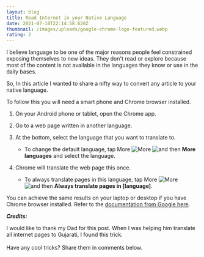 ```yaml
---
layout: blog
title: Read Internet in your Native Language
date: 2021-07-10T22:14:58.620Z
thumbnail: /images/uploads/google-chrome-logo-featured.webp
rating: 2
---
```

I believe language to be one of the major reasons people feel constrained exposing themselves to new ideas. They don't read or explore because most of the content is not available in the languages they know or use in the daily bases. 



So, In this article I wanted to share a nifty way to convert any article to your native language.

To follow this you will need a smart phone and Chrome browser installed.

1. On your Android phone or tablet, open the Chrome app.
2. Go to a web page written in another language.
3. At the bottom, select the language that you want to translate to.

   * To change the default language, tap More ![More](https://lh3.googleusercontent.com/oLoRPrHJd7m46sWijX6zBWnEnfslP62AxJSwt5Nj0bNbpaYHz2pyscExleiofsH2kQ=w36-h36 "More") ![and then](https://lh3.googleusercontent.com/SaY5lqCwN7kppnS546l9ys-E2sZftTTIHjBrdV-WsGPIhGjaxcEXjfgdIfW_UNG7Sw0=h36 "and then") **More languages** and select the language.
4. Chrome will translate the web page this once.

   * To always translate pages in this language, tap More ![More](https://lh3.googleusercontent.com/oLoRPrHJd7m46sWijX6zBWnEnfslP62AxJSwt5Nj0bNbpaYHz2pyscExleiofsH2kQ=w36-h36 "More") ![and then](https://lh3.googleusercontent.com/SaY5lqCwN7kppnS546l9ys-E2sZftTTIHjBrdV-WsGPIhGjaxcEXjfgdIfW_UNG7Sw0=h36 "and then") **Always translate pages in \[language]**.



You can achieve the same results on your laptop or desktop if you have Chrome browser installed. Refer to the [documentation from Google here](https://support.google.com/chrome/answer/173424?co=GENIE.Platform%3DDesktop&hl=en-GB&oco=1).



***Credits:***

I would like to thank my Dad for this post. When I was helping him translate all internet pages to Gujarati, I found this trick.\
\
Have any cool tricks? Share them in comments below.